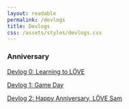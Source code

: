 ```yaml
---
layout: readable
permalink: /devlogs
title: Devlogs
css: /assets/styles/devlogs.css
---
```

### Anniversary

[Devlog 0: Learning to LÖVE](/devlogs/anniversary/0)

[Devlog 1: Game Day](/devlogs/anniversary/1)

[Devlog 2: Happy Anniversary, LÖVE Sam](/devlogs/anniversary/2)
